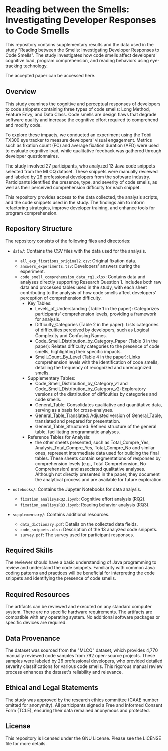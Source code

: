 # Reading between the Smells: Investigating Developer Responses to Code Smells

This repository contains supplementary results and the data used in the study "Reading between the Smells: Investigating Developer Responses to Code Smells". The study investigates how code smells affect developers' cognitive load, program comprehension, and reading behaviors using eye-tracking technology.

The accepted paper can be accessed here.

## Overview

This study examines the cognitive and perceptual responses of developers to code snippets containing three types of code smells: Long Method, Feature Envy, and Data Class. Code smells are design flaws that degrade software quality and increase the cognitive effort required to comprehend and modify code.

To explore these impacts, we conducted an experiment using the Tobii TX300 eye tracker to measure developers' visual engagement. Metrics such as fixation count (FC) and average fixation duration (AFD) were used to evaluate cognitive load, while qualitative feedback was gathered through developer questionnaires.

The study involved 27 participants, who analyzed 13 Java code snippets selected from the MLCQ dataset. These snippets were manually reviewed and labeled by 26 professional developers from the software industry. Participants identified the presence, type, and severity of code smells, as well as their perceived comprehension difficulty for each snippet.

This repository provides access to the data collected, the analysis scripts, and the code snippets used in the study. The findings aim to inform refactoring strategies, improve developer training, and enhance tools for program comprehension.

## Repository Structure

The repository consists of the following files and directories:

- `data/`: Contains the CSV files with the data used for the analysis.
  - `all_exp_fixations_original2.csv`: Original fixation data.
  - `answers_experiments.tsv`: Developers' answers during the experiment.
  - `code_smell_comprehension_data_rq1.xlsx`: Contains data and analyses directly supporting Research Question 1. Includes both raw data and processed tables used in the study, with each sheet contributing to the analysis of how code smells affect developers' perception of comprehension difficulty.
    - Key Tables:
        - Levels_of_Understanding (Table 1 in the paper): Categorizes participants' comprehension levels, providing a framework for analysis.
        - Difficulty_Categories (Table 2 in the paper): Lists categories of difficulties perceived by developers, such as Logical Complexity and Confusing Names.
        - Code_Smell_Distribution_by_Category_Paper (Table 3 in the paper): Relates difficulty categories to the presence of code smells, highlighting their specific impacts.
        - Smell_Count_By_Level (Table 4 in the paper): Links comprehension levels with the identification of code smells, detailing the frequency of recognized and unrecognized smells.
    - Supplementary Tables:
        - Code_Smell_Distribution_by_Category_v1 and Code_Smell_Distribution_by_Category_v2: Exploratory versions of the distribution of difficulties by categories and code smells.
        - General_Table: Consolidates qualitative and quantitative data, serving as a basis for cross-analyses.
        - General_Table_Translated: Adjusted version of General_Table, translated and prepared for presentation.
        - General_Table_Structured: Refined structure of the general table, facilitating programmatic analyses.
    - Reference Tables for Analysis:
        - the other sheets presented, such as Total_Compre_Yes, Analysis_Total_Compre_Yes, Total_Compre_No and similar ones, represent intermediate data used for building the final tables. These sheets contain segmentations of responses by comprehension levels (e.g., Total Comprehension, No Comprehension) and associated qualitative analyses. Although not directly presented in the paper, they document the analytical process and are available for future exploration.
  
- `notebooks/`: Contains the Jupyter Notebooks for data analysis.
  - `fixation_analisysRQ2.ipynb`: Cognitive effort analysis (RQ2).
  - `fixation_analisysRQ3.ipynb`: Reading behavior analysis (RQ3).
  
- `supplementary/`: Contains additional resources.
  - `data_dictionary.pdf`: Details on the collected data fields.
  - `code_snippets.xlsx`: Description of the 13 analyzed code snippets.
  - `survey.pdf`: The survey used for participant responses.

## Required Skills

The reviewer should have a basic understanding of Java programming to review and understand the code snippets. Familiarity with common Java coding patterns and practices will be beneficial for interpreting the code snippets and identifying the presence of code smells.

## Required Resources

The artifacts can be reviewed and executed on any standard computer system. There are no specific hardware requirements. The artifacts are compatible with any operating system. No additional software packages or specific devices are required.

## Data Provenance

The dataset was sourced from the "MLCQ" dataset, which provides 4,770 manually reviewed code samples from 792 open-source projects. These samples were labeled by 26 professional developers, who provided detailed severity classifications for various code smells. This rigorous manual review process enhances the dataset's reliability and relevance.

## Ethical and Legal Statements

The study was approved by the research ethics committee (CAAE number omitted for anonymity). All participants signed a Free and Informed Consent Form (TCLE), ensuring their data remained anonymous and protected.

## License

This repository is licensed under the GNU License. Please see the LICENSE file for more details.
